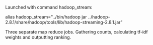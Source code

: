 Launched with command hadoop_stream:

alias hadoop_stream="../bin/hadoop jar ../hadoop-2.8.1/share/hadoop/tools/lib/hadoop-streaming-2.8.1.jar"

Three separate map reduce jobs. Gathering counts, calculating tf-idf weights and outputting ranking.